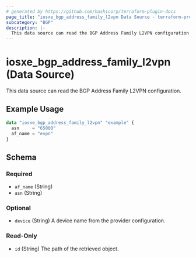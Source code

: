 ```yaml
---
# generated by https://github.com/hashicorp/terraform-plugin-docs
page_title: "iosxe_bgp_address_family_l2vpn Data Source - terraform-provider-iosxe"
subcategory: "BGP"
description: |-
  This data source can read the BGP Address Family L2VPN configuration.
---
```


# iosxe_bgp_address_family_l2vpn (Data Source)

This data source can read the BGP Address Family L2VPN configuration.

## Example Usage

```terraform
data "iosxe_bgp_address_family_l2vpn" "example" {
  asn     = "65000"
  af_name = "evpn"
}
```

<!-- schema generated by tfplugindocs -->
## Schema

### Required

- `af_name` (String)
- `asn` (String)

### Optional

- `device` (String) A device name from the provider configuration.

### Read-Only

- `id` (String) The path of the retrieved object.
